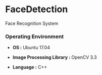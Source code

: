 # FaceDetection

Face Recognition System

### Operating Environment

* **OS :** Ubuntu 17.04

* **Image Processing Library :** OpenCV 3.3

* **Language :** C++

